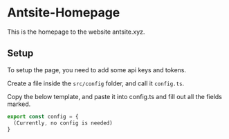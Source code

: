 # Antsite-Homepage

This is the homepage to the website antsite.xyz.

## Setup

To setup the page, you need to add some api keys and tokens.

Create a file inside the `src/config` folder, and call it `config.ts`.

Copy the below template, and paste it into config.ts and fill out all the fields marked.

```js
export const config = {
  (Currently, no config is needed)
}
```
